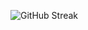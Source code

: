 ![GitHub Streak](https://streak-stats.demolab.com?user=Matt-singular&theme=highcontrast&hide_border=true&border_radius=50&date_format=M%20j%5B%2C%20Y%5D&exclude_days=Sun%2CSat&card_width=500&card_height=170)
